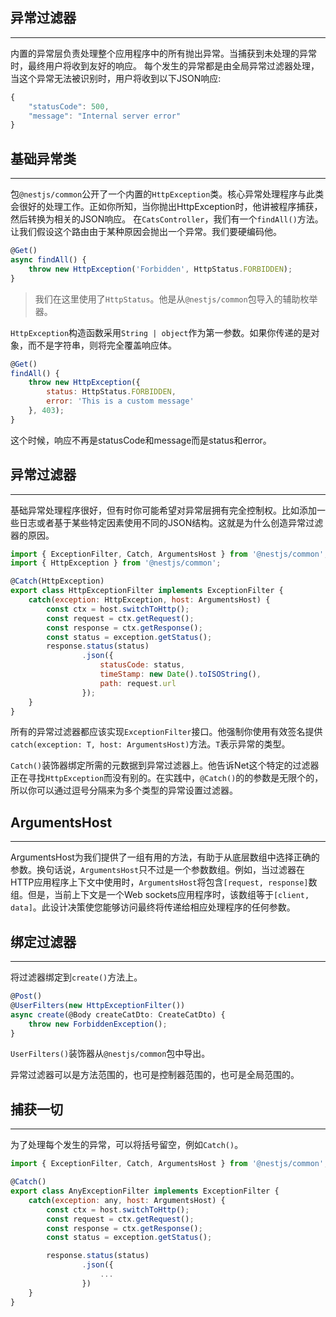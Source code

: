 ## 异常过滤器
***
内置的异常层负责处理整个应用程序中的所有抛出异常。当捕获到未处理的异常时，最终用户将收到友好的响应。
每个发生的异常都是由全局异常过滤器处理，当这个异常无法被识别时，用户将收到以下JSON响应:

```javascript
{
	"statusCode": 500,
	"message": "Internal server error"
}
```

## 基础异常类
***
包`@nestjs/common`公开了一个内置的`HttpException`类。核心异常处理程序与此类会很好的处理工作。正如你所知，当你抛出HttpException时，他讲被程序捕获，然后转换为相关的JSON响应。
在`CatsController`，我们有一个`findAll()`方法。让我们假设这个路由由于某种原因会抛出一个异常。我们要硬编码他。

```javascript
@Get()
async findAll() {
	throw new HttpException('Forbidden', HttpStatus.FORBIDDEN);
}
```

> 我们在这里使用了`HttpStatus`。他是从`@nestjs/common`包导入的辅助枚举器。

`HttpException`构造函数采用`String | object`作为第一参数。如果你传递的是对象，而不是字符串，则将完全覆盖响应体。

```javascript
@Get()
findAll() {
	throw new HttpException({
		status: HttpStatus.FORBIDDEN,
		error: 'This is a custom message'
	}, 403);
}
```
这个时候，响应不再是statusCode和message而是status和error。

## 异常过滤器
***
基础异常处理程序很好，但有时你可能希望对异常层拥有完全控制权。比如添加一些日志或者基于某些特定因素使用不同的JSON结构。这就是为什么创造异常过滤器的原因。

```javascript
import { ExceptionFilter, Catch, ArgumentsHost } from '@nestjs/common';
import { HttpException } from '@nestjs/common';

@Catch(HttpException)
export class HttpExceptionFilter implements ExceptionFilter {
	catch(exception: HttpException, host: ArgumentsHost) {
		const ctx = host.switchToHttp();
		const request = ctx.getRequest();
		const response = ctx.getResponse();
		const status = exception.getStatus();
		response.status(status)
				.json({
					statusCode: status,
					timeStamp: new Date().toISOString(),
					path: request.url
				});
	}
}
```
所有的异常过滤器都应该实现`ExceptionFilter`接口。他强制你使用有效签名提供`catch(exception: T, host: ArgumentsHost)`方法。`T`表示异常的类型。

`Catch()`装饰器绑定所需的元数据到异常过滤器上。他告诉Net这个特定的过滤器正在寻找`HttpException`而没有别的。在实践中，`@Catch()`的的参数是无限个的，所以你可以通过逗号分隔来为多个类型的异常设置过滤器。

## ArgumentsHost
***
ArgumentsHost为我们提供了一组有用的方法，有助于从底层数组中选择正确的参数。换句话说，`ArgumentsHost`只不过是一个参数数组。例如，当过滤器在HTTP应用程序上下文中使用时，`ArgumentsHost`将包含`[request, response]`数组。但是，当前上下文是一个Web sockets应用程序时，该数组等于`[client, data]`。此设计决策使您能够访问最终将传递给相应处理程序的任何参数。

## 绑定过滤器
***
将过滤器绑定到`create()`方法上。

```javascript
@Post()
@UserFilters(new HttpExceptionFilter())
async create(@Body createCatDto: CreateCatDto) {
	throw new ForbiddenException();
}
```

`UserFilters()`装饰器从`@nestjs/common`包中导出。

异常过滤器可以是方法范围的，也可是控制器范围的，也可是全局范围的。

## 捕获一切
***
为了处理每个发生的异常，可以将括号留空，例如`Catch()`。

```javascript
import { ExceptionFilter, Catch, ArgumentsHost } from '@nestjs/common';

@Catch()
export class AnyExceptionFilter implements ExceptionFilter {
	catch(exception: any, host: ArgumentsHost) {
		const ctx = host.switchToHttp();
		const request = ctx.getRequest();
		const response = ctx.getResponse();
		const status = exception.getStatus();

		response.status(status)
				.json({
					...
				})
	}
}
```